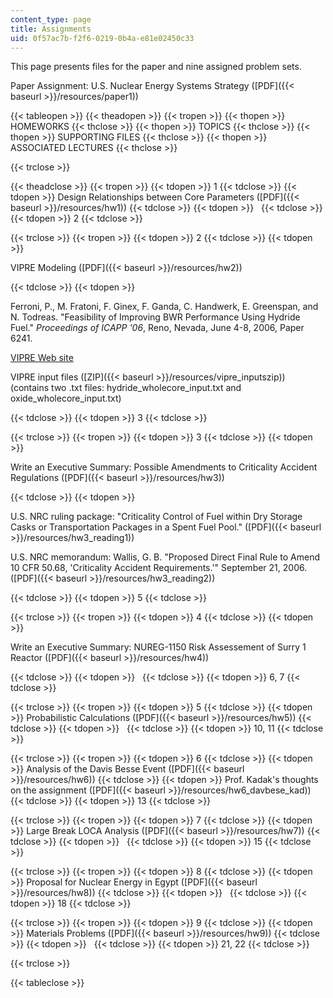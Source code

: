 ```yaml
---
content_type: page
title: Assignments
uid: 0f57ac7b-f2f6-0219-0b4a-e81e02450c33
---
```


This page presents files for the paper and nine assigned problem sets.

Paper Assignment: U.S. Nuclear Energy Systems Strategy ([PDF]({{< baseurl >}}/resources/paper1))

{{< tableopen >}}
{{< theadopen >}}
{{< tropen >}}
{{< thopen >}}
HOMEWORKS
{{< thclose >}}
{{< thopen >}}
TOPICS
{{< thclose >}}
{{< thopen >}}
SUPPORTING FILES
{{< thclose >}}
{{< thopen >}}
ASSOCIATED LECTURES
{{< thclose >}}

{{< trclose >}}

{{< theadclose >}}
{{< tropen >}}
{{< tdopen >}}
1
{{< tdclose >}}
{{< tdopen >}}
Design Relationships between Core Parameters ([PDF]({{< baseurl >}}/resources/hw1))
{{< tdclose >}}
{{< tdopen >}}
 
{{< tdclose >}}
{{< tdopen >}}
2
{{< tdclose >}}

{{< trclose >}}
{{< tropen >}}
{{< tdopen >}}
2
{{< tdclose >}}
{{< tdopen >}}


VIPRE Modeling ([PDF]({{< baseurl >}}/resources/hw2))


{{< tdclose >}}
{{< tdopen >}}


Ferroni, P., M. Fratoni, F. Ginex, F. Ganda, C. Handwerk, E. Greenspan, and N. Todreas. "Feasibility of Improving BWR Performance Using Hydride Fuel." _Proceedings of ICAPP '06_, Reno, Nevada, June 4-8, 2006, Paper 6241.

[VIPRE Web site](http://www.csai.com/vipre/index.html)

VIPRE input files ([ZIP]({{< baseurl >}}/resources/vipre_inputszip)) (contains two .txt files: hydride\_wholecore\_input.txt and oxide\_wholecore\_input.txt)


{{< tdclose >}}
{{< tdopen >}}
3
{{< tdclose >}}

{{< trclose >}}
{{< tropen >}}
{{< tdopen >}}
3
{{< tdclose >}}
{{< tdopen >}}


Write an Executive Summary: Possible Amendments to Criticality Accident Regulations ([PDF]({{< baseurl >}}/resources/hw3))


{{< tdclose >}}
{{< tdopen >}}


U.S. NRC ruling package: "Criticality Control of Fuel within Dry Storage Casks or Transportation Packages in a Spent Fuel Pool." ([PDF]({{< baseurl >}}/resources/hw3_reading1))

U.S. NRC memorandum: Wallis, G. B. "Proposed Direct Final Rule to Amend 10 CFR 50.68, 'Criticality Accident Requirements.'" September 21, 2006. ([PDF]({{< baseurl >}}/resources/hw3_reading2))


{{< tdclose >}}
{{< tdopen >}}
5
{{< tdclose >}}

{{< trclose >}}
{{< tropen >}}
{{< tdopen >}}
4
{{< tdclose >}}
{{< tdopen >}}


Write an Executive Summary: NUREG-1150 Risk Assessement of Surry 1 Reactor ([PDF]({{< baseurl >}}/resources/hw4))


{{< tdclose >}}
{{< tdopen >}}
 
{{< tdclose >}}
{{< tdopen >}}
6, 7
{{< tdclose >}}

{{< trclose >}}
{{< tropen >}}
{{< tdopen >}}
5
{{< tdclose >}}
{{< tdopen >}}
Probabilistic Calculations ([PDF]({{< baseurl >}}/resources/hw5))
{{< tdclose >}}
{{< tdopen >}}
 
{{< tdclose >}}
{{< tdopen >}}
10, 11
{{< tdclose >}}

{{< trclose >}}
{{< tropen >}}
{{< tdopen >}}
6
{{< tdclose >}}
{{< tdopen >}}
Analysis of the Davis Besse Event ([PDF]({{< baseurl >}}/resources/hw6))
{{< tdclose >}}
{{< tdopen >}}
Prof. Kadak's thoughts on the assignment ([PDF]({{< baseurl >}}/resources/hw6_davbese_kad))
{{< tdclose >}}
{{< tdopen >}}
13
{{< tdclose >}}

{{< trclose >}}
{{< tropen >}}
{{< tdopen >}}
7
{{< tdclose >}}
{{< tdopen >}}
Large Break LOCA Analysis ([PDF]({{< baseurl >}}/resources/hw7))
{{< tdclose >}}
{{< tdopen >}}
 
{{< tdclose >}}
{{< tdopen >}}
15
{{< tdclose >}}

{{< trclose >}}
{{< tropen >}}
{{< tdopen >}}
8
{{< tdclose >}}
{{< tdopen >}}
Proposal for Nuclear Energy in Egypt ([PDF]({{< baseurl >}}/resources/hw8))
{{< tdclose >}}
{{< tdopen >}}
 
{{< tdclose >}}
{{< tdopen >}}
18
{{< tdclose >}}

{{< trclose >}}
{{< tropen >}}
{{< tdopen >}}
9
{{< tdclose >}}
{{< tdopen >}}
Materials Problems ([PDF]({{< baseurl >}}/resources/hw9))
{{< tdclose >}}
{{< tdopen >}}
 
{{< tdclose >}}
{{< tdopen >}}
21, 22
{{< tdclose >}}

{{< trclose >}}

{{< tableclose >}}